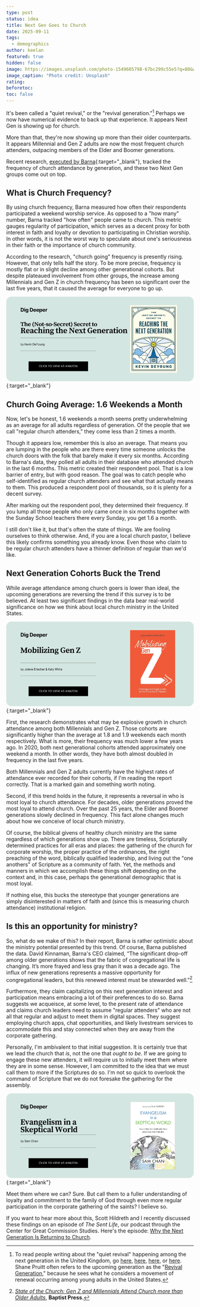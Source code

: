 ```yaml
---
type: post
status: idea
title: Next Gen Goes to Church
date: 2025-09-11
tags:
  - demographics
author: keelan
featured: true
hidden: false
image: https://images.unsplash.com/photo-1549605798-67bc299c55e5?q=80&w=1470&auto=format&fit=crop&ixlib=rb-4.1.0&ixid=M3wxMjA3fDB8MHxwaG90by1wYWdlfHx8fGVufDB8fHx8fA%3D%3D
image_caption: "Photo credit: Unsplash"
rating:
beforetoc:
toc: false
---
```


It's been called a "quiet revival," or the "revival generation."[^1] Perhaps we now have numerical evidence to back up that experience. It appears Next Gen is showing up for church.

More than that, they're now showing up more than their older counterparts. It appears Millennial and Gen Z adults are now the most frequent church attenders, outpacing members of the Elder and Boomer generations. 

Recent research, [executed by Barna](https://www.barna.com/research/young-adults-lead-resurgence-in-church-attendance/){:target="_blank"}, tracked the frequency of church attendance by generation, and these two Next Gen groups come out on top. 

## What is Church Frequency?
By using church frequency, Barna measured how often their respondents participated a weekend worship service. As opposed to a "how many" number, Barna tracked "how often" people came to church. This metric gauges regularity of participation, which serves as a decent proxy for both interest in faith and loyalty or devotion to participating in Christian worship. In other words, it is not the worst way to speculate about one's seriousness in their faith or the importance of church community.

According to the research, "church going" frequency is presently rising. However, that only tells half the story. To be more precise, frequency is mostly flat or in slight decline among other generational cohorts. But despite plateaued involvement from other groups, the increase among Millennials and Gen Z in church frequency has been so significant over the last five years, that it caused the average for everyone to go up.

[![Reaching the Next Generation](images/promo/deyoung-next-gen.png)](https://amzn.to/3VaQfRJ){:target="_blank"}

## Church Going Average: 1.6 Weekends a Month
Now, let's be honest, 1.6 weekends a month seems pretty underwhelming as an average for all adults regardless of generation. Of the people that we call "regular church attenders," they come less than 2 times a month.

Though it appears low, remember this is also an average. That means you are lumping in the people who are there every time someone unlocks the church doors with the folk that barely make it every six months. According to Barna's data, they polled all adults in their database who attended church in the last 6 months. This metric created their respondent pool. That is a low barrier of entry, but with good reason. The goal was to catch people who self-identified as regular church attenders and see what that actually means to them. This produced a respondent pool of thousands, so it is plenty for a decent survey.

After marking out the respondent pool, they determined their frequency. If you lump all those people who only came once in six months together with the Sunday School teachers there every Sunday, you get 1.6 a month. 

I still don't like it, but that's often the state of things. We are fooling ourselves to think otherwise. And, if you are a local church pastor, I believe this likely confirms something you already know. Even those who claim to be regular church attenders have a thinner definition of regular than we'd like.

## Next Generation Cohorts Buck the Trend
While average attendance among church goers is lower than ideal, the upcoming generations are reversing the trend if this survey is to be believed. At least two significant findings in the data bear real-world significance on how we think about local church ministry in the United States.

[![Mobilizing Gen Z](images/promo/mobilizing-gen-z.png)](https://amzn.to/4ny3JDf){:target="_blank"}

First, the research demonstrates what may be explosive growth in church attendance among both Millennials and Gen Z. Those cohorts are significantly higher than the average at 1.8 and 1.9 weekends each month respectively. What is more, their frequency was much lower a few years ago. In 2020, both next generational cohorts attended approximately one weekend a month. In other words, they have both almost doubled in frequency in the last five years. 

Both Millennials and Gen Z adults currently have the highest rates of attendance ever recorded for their cohorts, if I'm reading the report correctly. That is a marked gain and something worth noting.

Second, if this trend holds in the future, it represents a reversal in who is most loyal to church attendance. For decades, older generations proved the most loyal to attend church. Over the past 25 years, the Elder and Boomer generations slowly declined in frequency. This fact alone changes much about how we conceive of local church ministry. 

Of course, the biblical givens of healthy church ministry are the same regardless of which generations show up. There are timeless, Scripturally determined practices for all eras and places: the gathering of the church for corporate worship, the proper practice of the ordinances, the right preaching of the word, biblically qualified leadership, and living out the "one anothers" of Scripture as a community of faith. Yet, the methods and manners in which we accomplish these things shift depending on the context and, in this case, perhaps the generational demographic that is most loyal. 

If nothing else, this bucks the stereotype that younger generations are simply disinterested in matters of faith and (since this is measuring church attendance) institutional religion.

## Is this an opportunity for ministry?
So, what do we make of this? In their report, Barna is rather optimistic about the ministry potential presented by this trend. Of course, Barna published the data. David Kinnaman, Barna's CEO claimed, “The significant drop-off among older generations shows that the fabric of congregational life is changing. It’s more frayed and less gray than it was a decade ago. The influx of new generations represents a massive opportunity for congregational leaders, but this renewed interest must be stewarded well.”[^2]

Furthermore, they claim capitalizing on this next generation interest and participation means embracing a lot of their preferences to do so. Barna suggests we acqueisce, at some level, to the present rate of attendance and claims church leaders need to assume "regular attenders" who are not all that regular and adjust to meet them in digital spaces. They suggest employing church apps, chat opportunities, and likely livestream services to accommodate this and stay connected when they are away from the corporate gathering.

Personally, I'm ambivalent to that initial suggestion. It is certainly true that we lead the church that *is*, not the one that *ought to be*. If we are going to engage these new attenders, it will require us to initially meet them where they are in some sense. However, I am committed to the idea that we must call them to more if the Scriptures do so. I'm not so quick to overlook the command of Scripture that we do not foresake the gathering for the assembly. 

[![Evangelism in a Skeptical World](images/promo/chan-skeptical.png)](https://amzn.to/4fXzP8A){:target="_blank"}

Meet them where we can? Sure. But call them to a fuller understanding of loyalty and commitment to the family of God through even more regular participation in the corporate gathering of the saints? I believe so.

If you want to hear more about this, Scott Hildreth and I recently discussed these findings on an episode of *The Sent Life*, our podcast through the Center for Great Commission Studies. Here's the episode: [Why the Next Generation Is Returning to Church](https://www.thecgcs.org/resources/podcast/why-the-next-generation-is-returning-to-church/).

[^1]: To read people writing about the "quiet revival" happening among the next generation in the United Kingdom, go [here](https://colsoncenter.org/breakpoint/the-quiet-revival-of-gen-z), [here](https://relevantmagazine.com/faith/the-quiet-revival-how-gen-z-is-reversing-the-church-decline-in-the-uk/), [here](https://sarahcoppin.substack.com/p/the-gen-z-quiet-revival), or [here](https://www.biblesociety.org.uk/research/quiet-revival?gad_source=1&gad_campaignid=22692344112). Shane Pruitt often refers to the upcoming generation as the "[Revival Generation](https://news.lifeway.com/2024/01/08/pruitts-revival-generation-helps-leaders-walk-students-toward-faith-renewal/)," because he sees what he considers a movement of renewal occurring among young adults in the United States.

[^2]: *[State of the Church: Gen Z and Millennials Attend Church more than Older Adults](https://www.baptistpress.com/resource-library/news/gen-z-and-millennials-church-attendance/)*, **Baptist Press**.
